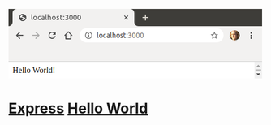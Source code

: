 ![hello_world](./docs/hello_world.png?raw=true "hello_world")

# [Express](https://expressjs.com) [Hello World](https://expressjs.com/en/starter/hello-world.html)